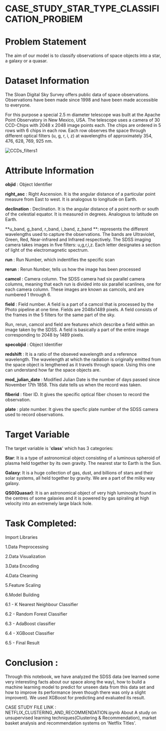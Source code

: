 # CASE_STUDY_STAR_TYPE_CLASSIFICATION_PROBlEM

# Problem Statement

The aim of our model is to classify observations of space objects into a star, a galaxy or a quasar.

# Dataset Information
The Sloan Digital Sky Survey offers public data of space observations. Observations have been made since 1998 and have been made accessible to everyone.

For this purpose a special 2.5 m diameter telescope was built at the Apache Point Observatory in New Mexico, USA. The telescope uses a camera of 30 CCD-Chips with 2048 x 2048 image points each. The chips are ordered in 5 rows with 6 chips in each row. Each row observes the space through different optical filters (u, g, r, i, z) at wavelengths of approximately 354, 476, 628, 769, 925 nm.

![CCDs_filters1](https://user-images.githubusercontent.com/85668824/121673639-ba251c00-cace-11eb-9604-bd6a3b50e7b1.gif)

# Attribute Information

**objid** : Object Identifier

**right_asc** : Right Ascension. It is the angular distance of a particular point measure from East to west. It is analogous to longitude on Earth.

**declination** : Declination. It is the angular distance of a point north or south of the celestial equator. It is measured in degrees. Analogous to latitude on Earth.

**u_band, g_band, r_band, i_band, z_band **: represents the different wavelengths used to capture the observations. The bands are Ultraviolet, Green, Red, Near-infrared and Infrared respectively. The SDSS imaging camera takes images in five filters: u,g,r,i,z. Each letter designates a section of light of the electromagnetic spectrum.

**run** : Run Number, which indentifies the specific scan

**rerun** : Rerun Number, tells us how the image has been processed

**camcol** : Camera column. The SDSS camera had six parallel camera columns, meaning that each run is divided into six parallel scanlines, one for each camera column. These images are known as camcols, and are numbered 1 through 6.

**field** : Field number. A field is a part of a camcol that is processed by the Photo pipeline at one time. Fields are 2048x1489 pixels. A field consists of the frames in the 5 filters for the same part of the sky.

Run, rerun, camcol and field are features which describe a field within an image taken by the SDSS. A field is basically a part of the entire image corresponding to 2048 by 1489 pixels.

**specobjid** : Object Identifier

**redshift** : It is a ratio of the obseved wavelength and a reference wavelength. The wavelength at which the radiation is originally emitted from the space object is lengthened as it travels through space. Using this one can understand how far the space objects are.

**mod_julian_date** : Modified Julian Date is the number of days passed since November 17th 1858. This date tells us when the record was taken.

**fiberid** : fiber ID. It gives the specific optical fiber chosen to record the observation.

**plate** : plate number. It gives the specfic plate number of the SDSS camera used to record observations.

# Target Variable
The target variable is '**class**' which has 3 categories:

**Star**: It is a type of astronomical object consisting of a luminous spheroid of plasma held together by its own gravity. The nearest star to Earth is the Sun.

**Galaxy**: It is a huge collection of gas, dust, and billions of stars and their solar systems, all held together by gravity. We are a part of the milky way galaxy.

**QS0(Quasar)**: It is an astronomical object of very high luminosity found in the centres of some galaxies and it is powered by gas spiraling at high velocity into an extremely large black hole.

# Task Completed:
Import Libraries

1.Data Preprocessing

2.Data Visualization

3.Data Encoding

4.Data Cleaning

5.Feature Scaling

6.Model Building

6.1 - K Nearest Neighbour Classifier

6.2 - Random Forest Classifier

6.3 - AdaBoost classifier

6.4 - XGBoost Classifier

6.5 - Final Result



# Conclusion :

Through this notebook, we have analyzed the SDSS data (we learned some very interesting facts about our space along the way), how to build a machine learning model to predict for unseen data from this data set and how to improve its performance (even though there was only a slight improvent). We used XGBoost for predicting and evaluated its result.

CASE STUDY FILE LINK : NETFLIX_CLUSTERING_AND_RECOMMENDATION.ipynb
About
A study on unsupervised learning techniques(Clustering & Recommendation), market basket analysis and recommendation systems on 'Netflix Titles'.
